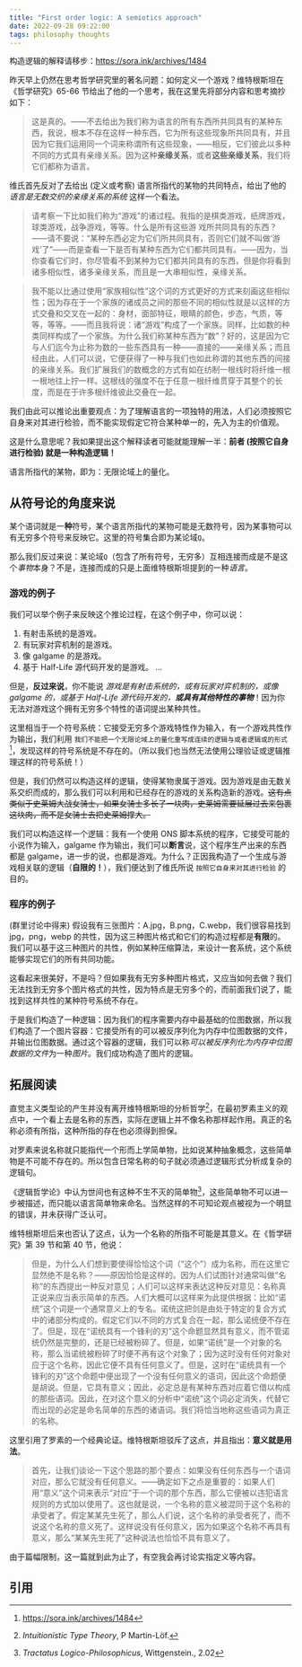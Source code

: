 ```yaml
---
title: "First order logic: A semiotics approach"
date: 2022-09-28 09:22:00
tags: philosophy thoughts
---
```


构造逻辑的解释请移步：<https://sora.ink/archives/1484>

昨天早上仍然在思考哲学研究里的著名问题：如何定义一个游戏？维特根斯坦在《哲学研究》65-66 节给出了他的一个思考，我在这里先将部分内容和思考摘抄如下：

> 这是真的。——不去给出为我们称为语言的所有东西所共同具有的某种东西，我说，根本不存在这样一种东西，它为所有这些现象所共同具有，并且因为它我们运用同一个词来称谓所有这些现象，——相反，它们彼此以多种不同的方式具有亲缘关系。因为这种**亲缘关系**，或者**这些亲缘关系**，我们将它们都称为语言。

维氏首先反对了去给出 (定义或考察) 语言所指代的某物的共同特点，给出了他的 _语言是无数交织的亲缘关系的系统_ 这样一个看法。

> 请考察一下比如我们称为“游戏”的诸过程。我指的是棋类游戏，纸牌游戏，球类游戏，战争游戏，等等。什么是所有这些游 戏所共同具有的东西？——请不要说：“某种东西必定为它们所共同具有，否则它们就不叫做‘游戏’了”——而是查看一下是否有某种东西为它们都共同具有。——因为，当你查看它们时，你尽管看不到某种为它们都共同具有的东西，但是你将看到诸多相似性，诸多亲缘关系，而且是一大串相似性，亲缘关系。

> 我不能以比通过使用“家族相似性”这个词的方式更好的方式来刻画这些相似性；因为存在于一个家族的诸成员之间的那些不同的相似性就是以这样的方式交叠和交叉在一起的：身材，面部特征，眼睛的颜色，步态，气质，等等，等等。——而且我将说：诸“游戏”构成了一个家族。同样，比如数的种类同样构成了一个家族。为什么我们称某种东西为“数”？好的，这是因为它与人们迄今为止称为数的一些东西具有一种——直接的——亲缘关系；而且经由此，人们可以说，它便获得了一种与我们也如此称谓的其他东西的间接的亲缘关系。我们扩展我们的数概念的方式有如在纺制一根线时将纤维一根一根地往上拧一样。这根线的强度不在于任意一根纤维贯穿于其整个的长度，而是在于许多根纤维彼此交叠在一起。

我们由此可以推论出重要观点：为了理解语言的一项独特的用法，人们必须按照它自身来对其进行检验，而不能实现假定它符合某种单一的，先入为主的价值观。

这是什么意思呢？我如果提出这个解释读者可能就能理解一半：**前者 (按照它自身进行检验) 就是一种构造逻辑！**

语言所指代的某物，即为：无限论域上的量化。

## 从符号论的角度来说

某个语词就是一**种**符号，某个语言所指代的某物可能是无数符号，因为某事物可以有无穷多个符号来反映它。这里的符号集合即为某论域`Q`。

那么我们反过来说：某论域`Q`（包含了所有符号，无穷多）互相连接而成是不是这个*事物*本身？不是，连接而成的只是上面维特根斯坦提到的一种*语言*。

### 游戏的例子

我们可以举个例子来反映这个推论过程，在这个例子中，你可以说：

1. 有射击系统的是游戏。
2. 有玩家对弈机制的是游戏。
3. 像 galgame 的是游戏。
4. 基于 Half-Life 源代码开发的是游戏。
   ...

但是，**反过来说**，你不能说 _游戏是有射击系统的，或有玩家对弈机制的，或像 galgame 的，或基于 Half-Life 源代码开发的，**或具有其他特性的事物**_！因为你无法对游戏这个拥有无穷多个特性的语词提出某种共性。

这里相当于一个符号系统：它接受无穷多个游戏特性作为输入，有一个游戏共性作为输出，我们利用 `我们不能把一个无限论域上的量化重写成连续的逻辑与或者逻辑或的形式` [^1]，发现这样的符号系统是不存在的。（所以我们也当然无法使用公理验证或逻辑推理这样的符号系统！）

但是，我们仍然可以构造这样的逻辑，使得某物隶属于游戏。因为游戏是由无数关系交织而成的，那么我们可以利用和已经存在的游戏的关系构造新的游戏。~~这有点类似于史莱姆大战女骑士，如果女骑士多长了一块肉，史莱姆需要延展过去来包裹这块肉，而不是女骑士去把史莱姆撑大。~~

我们可以构造这样一个逻辑：我有一个使用 ONS 脚本系统的程序，它接受可能的小说作为输入，galgame 作为输出，我们可以**断言**说，这个程序生产出来的东西都是 galgame，进一步的说，也都是游戏。为什么？正因我构造了一个生成与游戏相关联的逻辑（**自限的！**），我们便达到了维氏所说 `按照它自身来对其进行检验` 的目的。

### 程序的例子

(群里讨论中得来) 假设我有三张图片：A.jpg，B.png，C.webp，我们很容易找到 jpg，png，webp 的共性，因为这三种图片格式和它们的构造过程都是**有限**的。我们可以基于这三种图片的共性，例如某种压缩算法，来设计一套系统，这个系统能够实现它们的所有共同功能。

这看起来很美好，不是吗？但如果我有无穷多种图片格式，又应当如何去做？我们无法找到无穷多个图片格式的共性，因为特点是无穷多个的，而前面我们说了，能找到这样共性的某种符号系统不存在。

于是我们构造了一种逻辑：因为我们的程序需要内存中最基础的位图数据，所以我们构造了一个图片容器：它接受所有的可以被反序列化为内存中位图数据的文件，并输出位图数据。通过这个容器的逻辑，我们可以称*可以被反序列化为内存中位图数据的文件*为一种*图片*。我们成功构造了图片的逻辑。

## 拓展阅读

直觉主义类型论的产生并没有离开维特根斯坦的分析哲学[^2]，在最初罗素主义的观点中，一个看上去是名称的东西，实际在逻辑上并不像名称那样起作用。真正的名称必须有所指，这种所指的存在也必须得到担保。

对罗素来说名称就只能指代一个形而上学简单物，比如说某种抽象概念，这些简单物是不可能不存在的。所以包含日常名称的句子就必须通过逻辑形式分析成复杂的逻辑句。

《逻辑哲学论》中认为世间也有这种不生不灭的简单物[^3]，这些简单物不可以进一步被描述，而只能以语言简单物来命名。当然这样的不可知论观点被视为一个明显的错误，并未获得广泛认可。

维特根斯坦后来也否认了这点，认为一个名称的所指不可能是其意义。在《哲学研究》第 39 节和第 40 节，他说：

> 但是，为什么人们想到要使得恰恰这个词（“这个”）成为名称，而在这里它显然绝不是名称？——原因恰恰是这样的。因为人们试图针对通常叫做“名称”的东西提出一种反对意见；人们可以这样来表达这种反对意见：名称真正说来应当表示简单的东西。人们大概可以这样来为此提供根据：比如“诺统”这个词是一个通常意义上的专名。诺统这把剑是由处于特定的复合方式中的诸部分构成的。假定它们以不同的方式复合在一起，那么诺统便不存在了。但是，现在“诺统具有一个锋利的刃”这个命题显然具有意义，而不管诺统仍然是完整的，还是已经被粉碎了。但是，如果“诺统”是一个对象的名称，那么当诺统被粉碎了时便不再有这个对象了；因为这时没有任何对象对应于这个名称，因此它便不具有任何意义了。但是，这时在“诺统具有一个锋利的刃”这个命题中便出现了一个没有任何意义的语词，因此这个命题便是胡说。但是，它具有意义；因此，必定总是有某种东西对应着它借以构成的那些语词。因此，在对这个意义的分析中“诺统”这个词必定消失，代替它而出现的必定是命名简单的东西的诸语词。我们将恰当地称这些语词为真正的名称。

这里引用了罗素的一个经典论证。维特根斯坦驳斥了这点，并且指出：**意义就是用法**。

> 首先，让我们谈论一下这个思路的那个要点：如果没有任何东西与一个语词对应，那么它就没有任何意义。——确定如下之点是重要的：如果人们用“意义”这个词来表示“对应”于一个词的那个东西，那么它便被以违犯语言规则的方式加以使用了。这也就是说，一个名称的意义被混同于这个名称的承受者了。假定某某先生死了，那么人们说，这个名称的承受者死了，而不说这个名称的意义死了。这样说没有任何意义，因为如果这个名称不再具有意义，那么“某某先生死了”这种说法也恰恰不具有意义了。

由于篇幅限制，这一篇就到此为止了，有空我会再讨论实指定义等内容。

## 引用

[^1]: https://sora.ink/archives/1484

[^2]: _Intuitionistic Type Theory_, P Martin-Löf.

[^3]: _Tractatus Logico-Philosophicus_, Wittgenstein., 2.02

